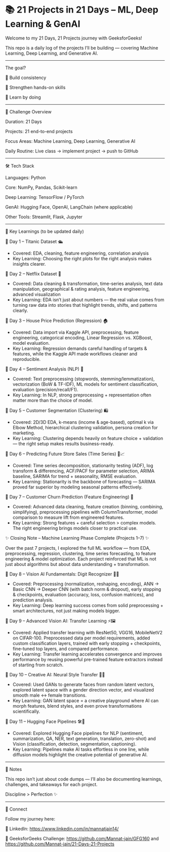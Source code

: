 # 📚 21 Projects in 21 Days – ML, Deep Learning & GenAI

Welcome to my 21 Days, 21 Projects journey with GeeksforGeeks!

This repo is a daily log of the projects I’ll be building — covering Machine Learning, Deep Learning, and Generative AI.
________________________________________________________________________________________________________________________________
The goal?

🚀 Build consistency

🧠 Strengthen hands-on skills

🎯 Learn by doing
________________________________________________________________________________________________________________________________

📅 Challenge Overview

Duration: 21 Days

Projects: 21 end-to-end projects

Focus Areas: Machine Learning, Deep Learning, Generative AI

Daily Routine: Live class → implement project → push to GitHub
________________________________________________________________________________________________________________________________

🛠️ Tech Stack

Languages: Python

Core: NumPy, Pandas, Scikit-learn

Deep Learning: TensorFlow / PyTorch

GenAI: Hugging Face, OpenAI, LangChain (where applicable)

Other Tools: Streamlit, Flask, Jupyter
________________________________________________________________________________________________________________________________

🌟 Key Learnings (to be updated daily)

📌 Day 1 – Titanic Dataset 🛳️
- Covered: EDA, cleaning, feature engineering, correlation analysis  
- Key Learning: Choosing the right plots for the right analysis makes insights clearer.
  
📌 Day 2 – Netflix Dataset 🍿
- Covered: Data cleaning & transformation, time-series analysis, text data manipulation, geographical & rating analysis, feature engineering, advanced visualization
- Key Learning: EDA isn’t just about numbers — the real value comes from turning raw data into stories that highlight trends, shifts, and patterns clearly.

📌 Day 3 – House Price Prediction (Regression) 🏠
- Covered: Data import via Kaggle API, preprocessing, feature engineering, categorical encoding, Linear Regression vs. XGBoost, model evaluation.
- Key Learning: Regression demands careful handling of targets & features, while the Kaggle API made workflows cleaner and reproducible.

📌 Day 4 – Sentiment Analysis (NLP) 💬
- Covered: Text preprocessing (stopwords, stemming/lemmatization), vectorization (BoW & TF-IDF), ML models for sentiment classification, evaluation (precision/recall/F1).
- Key Learning: In NLP, strong preprocessing + representation often matter more than the choice of model.

📌 Day 5 – Customer Segmentation (Clustering) 🛍️
- Covered: 2D/3D EDA, k-means (income & age-based), optimal k via Elbow Method, hierarchical clustering validation, persona creation for marketing.
- Key Learning: Clustering depends heavily on feature choice + validation — the right setup makes results business-ready.

📌 Day 6 – Predicting Future Store Sales (Time Series) 🏪📈
- Covered: Time series decomposition, stationarity testing (ADF), log transform & differencing, ACF/PACF for parameter selection, ARIMA baseline, SARIMA for trend + seasonality, RMSE evaluation.
- Key Learning: Stationarity is the backbone of forecasting — SARIMA proved far superior by modeling seasonal patterns effectively.

📌 Day 7 – Customer Churn Prediction (Feature Engineering) 📡
- Covered: Advanced data cleaning, feature creation (binning, combining, simplifying), preprocessing pipelines with ColumnTransformer, model comparison to measure lift from engineered features.
- Key Learning: Strong features + careful selection > complex models. The right engineering brings models closer to practical use.

✨ Closing Note – Machine Learning Phase Complete (Projects 1–7) ✨

Over the past 7 projects, I explored the full ML workflow — from EDA, preprocessing, regression, clustering, time series forecasting, to feature engineering & model optimization. Each project reinforced that ML is not just about algorithms but about data understanding + transformation.

📌 Day 8 – Vision AI Fundamentals: Digit Recognizer 🔢🤖
- Covered: Preprocessing (normalization, reshaping, encoding), ANN → Basic CNN → Deeper CNN (with batch norm & dropout), early stopping & checkpoints, evaluation (accuracy, loss, confusion matrices), and prediction analysis.
- Key Learning: Deep learning success comes from solid preprocessing + smart architectures, not just making models bigger.

📌 Day 9 – Advanced Vision AI: Transfer Learning ⚡🖼️
- Covered: Applied transfer learning with ResNet50, VGG16, MobileNetV2 on CIFAR-100. Preprocessed data per model requirements, added custom classification layers, trained with early stopping + checkpoints, fine-tuned top layers, and compared performance.
- Key Learning: Transfer learning accelerates convergence and improves performance by reusing powerful pre-trained feature extractors instead of starting from scratch.

📌 Day 10 – Creative AI: Neural Style Transfer 🎨🤖
- Covered: Used GANs to generate faces from random latent vectors, explored latent space with a gender direction vector, and visualized smooth male ↔ female transitions.
- Key Learning: GAN latent space = a creative playground where AI can morph features, blend styles, and even prove transformations scientifically.

📌 Day 11 – Hugging Face Pipelines 🛠️🤖
- Covered: Explored Hugging Face pipelines for NLP (sentiment, summarization, QA, NER, text generation, translation, zero-shot) and Vision (classification, detection, segmentation, captioning).
- Key Learning: Pipelines make AI tasks effortless in one line, while diffusion models highlight the creative potential of generative AI.
________________________________________________________________________________________________________________________________

📌 Notes

This repo isn’t just about code dumps — I’ll also be documenting learnings, challenges, and takeaways for each project.

Discipline > Perfection ✨
________________________________________________________________________________________________________________________________

🔗 Connect

Follow my journey here:

💼 LinkedIn: https://www.linkedin.com/in/mannatjain14/

📂 GeeksforGeeks Challenge: https://github.com/Mannat-jain/GFG160 and https://github.com/Mannat-jain/21-Days-21-Projects
